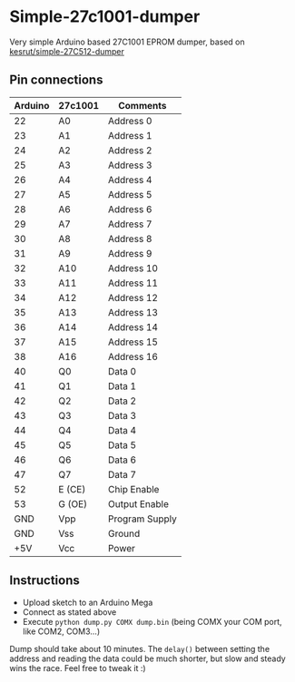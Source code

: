 # Simple-27c1001-dumper
Very simple Arduino based 27C1001 EPROM dumper, based on [kesrut/simple-27C512-dumper](https://github.com/kesrut/simple-27C512-dumper)

## Pin connections
|Arduino|27c1001|Comments|
|-------|-------|--------|
|22|A0|Address 0|
|23|A1|Address 1|
|24|A2|Address 2|
|25|A3|Address 3|
|26|A4|Address 4|
|27|A5|Address 5|
|28|A6|Address 6|
|29|A7|Address 7|
|30|A8|Address 8|
|31|A9|Address 9|
|32|A10|Address 10|
|33|A11|Address 11|
|34|A12|Address 12|
|35|A13|Address 13|
|36|A14|Address 14|
|37|A15|Address 15|
|38|A16|Address 16|
|40|Q0|Data 0|
|41|Q1|Data 1|
|42|Q2|Data 2|
|43|Q3|Data 3|
|44|Q4|Data 4|
|45|Q5|Data 5|
|46|Q6|Data 6|
|47|Q7|Data 7|
|52|E (CE)|Chip Enable|
|53|G (OE)|Output Enable|
|GND|Vpp|Program Supply|
|GND|Vss|Ground|
|+5V|Vcc|Power|

## Instructions
- Upload sketch to an Arduino Mega
- Connect as stated above
- Execute `python dump.py COMX dump.bin` (being COMX your COM port, like COM2, COM3...)

Dump should take about 10 minutes. The `delay()` between setting the address and reading the data could be much shorter, but slow and steady wins the race. Feel free to tweak it :)
